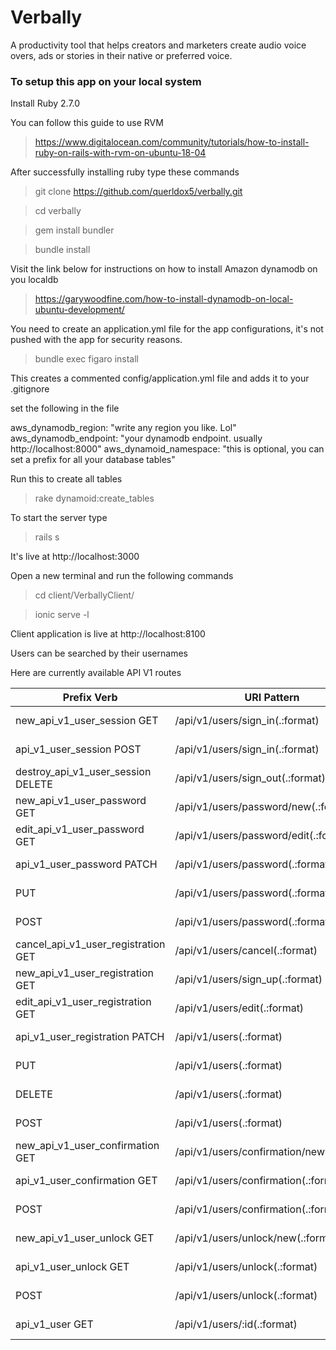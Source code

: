# Verbally

A productivity tool that helps creators and marketers create audio voice overs, ads or stories in their native or preferred voice.




### To setup this app on your local system

Install Ruby 2.7.0

You can follow this guide to use RVM 

> https://www.digitalocean.com/community/tutorials/how-to-install-ruby-on-rails-with-rvm-on-ubuntu-18-04

After successfully installing ruby type these commands

> git clone https://github.com/querldox5/verbally.git

> cd verbally

> gem install bundler

> bundle install

Visit the link below for instructions on how to install Amazon dynamodb on you localdb
>https://garywoodfine.com/how-to-install-dynamodb-on-local-ubuntu-development/

You need to create an application.yml file for the app configurations, it's not pushed with the app for security reasons.

> bundle exec figaro install

This creates a commented config/application.yml file and adds it to your .gitignore

set the following in the file

aws_dynamodb_region: "write any region you like. Lol"
aws_dynamodb_endpoint: "your dynamodb endpoint. usually http://localhost:8000"
aws_dynamoid_namespace: "this is optional, you can set a prefix for all your database tables"

Run this to create all tables 

>rake dynamoid:create_tables

To start the server type

> rails s

It's live at http://localhost:3000

Open a new terminal and run the following commands

>cd client/VerballyClient/

>ionic serve -l

Client application is live at http://localhost:8100

Users can be searched by their usernames

Here are currently available API V1 routes

| Prefix Verb                         | URI Pattern                              | Controller#Action                             |
| ----------------------------------- | ---------------------------------------- | --------------------------------------------- |
| new_api_v1_user_session GET         | /api/v1/users/sign_in(.:format)          | api/v1/sessions#new {:format=>:json}          |
| api_v1_user_session POST            | /api/v1/users/sign_in(.:format)          | api/v1/sessions#create {:format=>:json}       |
| destroy_api_v1_user_session DELETE  | /api/v1/users/sign_out(.:format)         | api/v1/sessions#destroy {:format=>:json}      |
| new_api_v1_user_password GET        | /api/v1/users/password/new(.:format)     | api/v1/passwords#new {:format=>:json}         |
| edit_api_v1_user_password GET       | /api/v1/users/password/edit(.:format)    | api/v1/passwords#edit {:format=>:json}        |
| api_v1_user_password PATCH          | /api/v1/users/password(.:format)         | api/v1/passwords#update {:format=>:json}      |
| PUT                                 | /api/v1/users/password(.:format)         | api/v1/passwords#update {:format=>:json}      |
| POST                                | /api/v1/users/password(.:format)         | api/v1/passwords#create {:format=>:json}      |
| cancel_api_v1_user_registration GET | /api/v1/users/cancel(.:format)           | api/v1/registrations#cancel {:format=>:json}  |
| new_api_v1_user_registration GET    | /api/v1/users/sign_up(.:format)          | api/v1/registrations#new {:format=>:json}     |
| edit_api_v1_user_registration GET   | /api/v1/users/edit(.:format)             | api/v1/registrations#edit {:format=>:json}    |
| api_v1_user_registration PATCH      | /api/v1/users(.:format)                  | api/v1/registrations#update {:format=>:json}  |
| PUT                                 | /api/v1/users(.:format)                  | api/v1/registrations#update {:format=>:json}  |
| DELETE                              | /api/v1/users(.:format)                  | api/v1/registrations#destroy {:format=>:json} |
| POST                                | /api/v1/users(.:format)                  | api/v1/registrations#create {:format=>:json}  |
| new_api_v1_user_confirmation GET    | /api/v1/users/confirmation/new(.:format) | api/v1/confirmations#new {:format=>:json}     |
| api_v1_user_confirmation GET        | /api/v1/users/confirmation(.:format)     | api/v1/confirmations#show {:format=>:json}    |
| POST                                | /api/v1/users/confirmation(.:format)     | api/v1/confirmations#create {:format=>:json}  |
| new_api_v1_user_unlock GET          | /api/v1/users/unlock/new(.:format)       | api/v1/unlocks#new {:format=>:json}           |
| api_v1_user_unlock GET              | /api/v1/users/unlock(.:format)           | api/v1/unlocks#show {:format=>:json}          |
| POST                                | /api/v1/users/unlock(.:format)           | api/v1/unlocks#create {:format=>:json}        |
| api_v1_user GET                     | /api/v1/users/:id(.:format)              | api/v1/users#show {:format=>:json}            |
